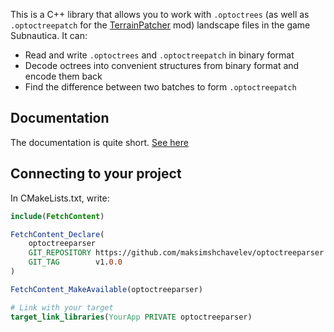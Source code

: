 This is a C++ library that allows you to work with `.optoctrees` (as well as `.optoctreepatch` for the [TerrainPatcher](https://github.com/Esper89/Subnautica-TerrainPatcher/tree/master) mod) landscape files in the game Subnautica. It can:
- Read and write `.optoctrees` and `.optoctreepatch` in binary format
- Decode octrees into convenient structures from binary format and encode them back
- Find the difference between two batches to form `.optoctreepatch`

## Documentation
The documentation is quite short. [See here](https://maksimshchavelev.github.io/optoctreeparser/html/)

## Connecting to your project
In CMakeLists.txt, write:
```.cmake 
include(FetchContent)

FetchContent_Declare(
    optoctreeparser
    GIT_REPOSITORY https://github.com/maksimshchavelev/optoctreeparser.git
    GIT_TAG        v1.0.0
)

FetchContent_MakeAvailable(optoctreeparser)

# Link with your target
target_link_libraries(YourApp PRIVATE optoctreeparser)
```
